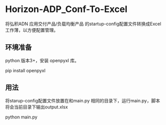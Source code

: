 # Horizon-ADP_Conf-To-Excel

将弘积ADN 应用交付产品/负载均衡产品 的startup-config配置文件转换成Excel工作薄，以方便配置管理。

## 环境准备

python 版本3+，安装 openpyxl 库。

pip install openpyxl

## 用法

将starup-config配置文件放置在和main.py 相同的目录下，运行main.py，脚本将会当前目录下输出output.xlsx

python main.py
